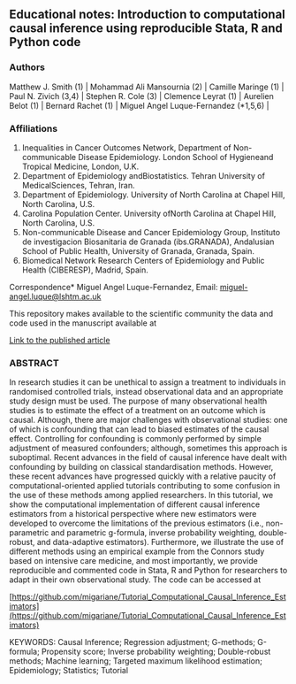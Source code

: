 ## Educational notes: Introduction to computational causal inference using reproducible Stata, R and Python code

### Authors
Matthew J. Smith (1) | Mohammad Ali Mansournia (2) | Camille Maringe (1) | Paul N. Zivich (3,4) | Stephen R. Cole (3) | Clemence Leyrat (1) | Aurelien Belot (1) | Bernard Rachet (1) | Miguel Angel Luque-Fernandez (*1,5,6) |

### Affiliations  
1. Inequalities in Cancer Outcomes Network, Department of Non-communicable Disease Epidemiology. London School of Hygieneand Tropical Medicine, London, U.K.
2. Department of Epidemiology andBiostatistics. Tehran University of MedicalSciences, Tehran, Iran.
3. Department of Epidemiology. University of North Carolina at Chapel Hill, North Carolina, U.S.
4. Carolina Population Center. University ofNorth Carolina at Chapel Hill, North Carolina, U.S.
5. Non-communicable Disease and Cancer Epidemiology Group, Instituto de investigacion Biosanitaria de Granada (ibs.GRANADA), Andalusian School of Public Health, University of Granada, Granada, Spain. 
6. Biomedical Network Research Centers of Epidemiology and Public Health (CIBERESP), Madrid, Spain.  

Correspondence* Miguel Angel Luque-Fernandez, Email: miguel-angel.luque@lshtm.ac.uk  

This repository makes available to the scientific community the data and code used in the manuscript available at  

[Link to the published article]()

### ABSTRACT
In research studies it can be unethical to assign a treatment to individuals in randomised controlled trials, instead observational data and an appropriate study design must be used. The purpose of many observational health studies is to estimate the effect of a treatment on an outcome which is causal. Although, there are major challenges with observational studies: one of which is confounding that can lead to biased estimates of the causal effect. Controlling for confounding is commonly performed by simple adjustment of measured confounders; although, sometimes this approach is suboptimal. Recent advances in the field of causal inference have dealt with confounding by building on classical standardisation methods. However, these recent advances have progressed quickly with a relative paucity of computational-oriented applied tutorials contributing to some confusion in the use of these methods among applied researchers. In this tutorial, we show the computational implementation of different causal inference estimators from a historical perspective where new estimators were developed to overcome the limitations of the previous estimators (i.e., non-parametric and parametric g-formula, inverse probability weighting, double-robust, and data-adaptive estimators). Furthermore, we illustrate the use of different methods using an empirical example from the Connors study based on intensive care medicine, and most importantly, we provide reproducible and commented code in Stata, R and Python for researchers to adapt in their own observational study. The code can be accessed at 

[https://github.com/migariane/Tutorial_Computational_Causal_Inference_Estimators](https://github.com/migariane/Tutorial_Computational_Causal_Inference_Estimators)  

KEYWORDS: Causal Inference; Regression adjustment; G-methods; G-formula; Propensity score; Inverse probability weighting; Double-robust methods; Machine learning; Targeted maximum likelihood estimation;  Epidemiology; Statistics; Tutorial
